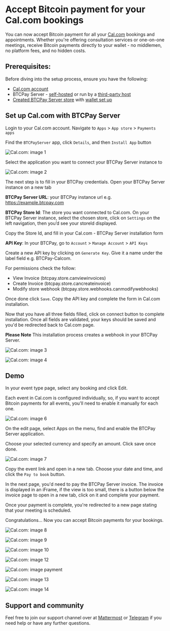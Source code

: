 # Accept Bitcoin payment for your Cal.com bookings

You can now accept Bitcoin payment for all your [Cal.com](https://cal.com/) bookings and appointments. 
Whether you're offering consultation services or one-on-one meetings, receive Bitcoin payments directly to your wallet - no middlemen, no platform fees, and no hidden costs.


## Prerequisites:

Before diving into the setup process, ensure you have the following:

- [Cal.com account](https://cal.com/)
- BTCPay Server - [self-hosted](Deployment.md) or run by a [third-party host](/Deployment/ThirdPartyHosting.md)
- [Created BTCPay Server store](CreateStore.md) with [wallet set up](WalletSetup.md)


## Set up Cal.com with BTCPay Server

Login to your Cal.com account. Navigate to `Apps` > `App store` > `Payments apps`

Find the `BTCPayServer` app, click `Details`, and then `Install App` button

![Cal.com: image 1](./img/calcom/1_app_install_details.png)

Select the application you want to connect your BTCPay Server instance to

![Cal.com: image 2](./img/calcom/2_installation_step_one.png)


The next step is to fill in your BTCPay credentials. Open your BTCPay Server instance on a new tab

**BTCPay Server URL**: your BTCPay instance url e.g. https://example.btcpay.com

**BTCPay Store Id**: The store you want connected to Cal.com. On your BTCPay Server instance, select the chosen store, click on `Settings` on the left navigation, then you’d see your storeId displayed.

Copy the Store Id, and fill in your Cal.com - BTCPay Server installation form

**API Key**: In your BTCPay, go to `Account` > `Manage Account` > `API Keys`

Create a new API key by clicking on `Generate Key`. Give it a name under the label field e.g. BTCPay-Calcom.

For permissions check the follow:
- View Invoice (btcpay.store.canviewinvoices)
- Create Invoice (btcpay.store.cancreateinvoice)
- Modify store webhook (btcpay.store.webhooks.canmodifywebhooks)

Once done click `Save`. Copy the API key and complete the form in Cal.com installation.

Now that you have all three fields filled, click on connect button to complete installation. Once all fields are validated,
your keys should be saved and you'd be redirected back to Cal.com page.

**Please Note** This installation process creates a webhook in your BTCPay Server.


![Cal.com: image 3](./img/calcom/3_installation_step_two.png)


![Cal.com: image 4](./img/calcom/4_btcpay_apikey.png)


## Demo 

In your event type page, select any booking and click Edit.

Each event in Cal.com is configured individually, so, if you want to accept Bitcoin payments for all events, you'll need to enable it manually for each one.

![Cal.com: image 6](./img/calcom/6_event_types_booking.png)

On the edit page, select Apps on the menu, find and enable the BTCPay Server application.

Choose your selected currency and specify an amount. Click save once done.

![Cal.com: image 7](./img/calcom/7_event_payment_booking_setup.png)


Copy the event link and open in a new tab. Choose your date and time, and click the `Pay to book` button.

In the next page, you'd need to pay the BTCPay Server invoice. The invoice is displayed in an iFrame, if the view is too small, there is a button
below the invoice page to open in a new tab, click on it and complete your payment. 


Once your payment is complete, you're redirected to a new page stating that your meeting is scheduled.

Congratulations... Now you can accept Bitcoin payments for your bookings.


![Cal.com: image 8](./img/calcom/8_booking_flow_1.png)


![Cal.com: image 9](./img/calcom/9_booking_flow_2.png)


![Cal.com: image 10](./img/calcom/10_booking_flow_3.png)


![Cal.com: image 12](./img/calcom/12_booking_flow_5.png)


![Cal.com: image payment](./img/calcom/Invoice_payment.png)


![Cal.com: image 13](./img/calcom/13_booking_flow_6.png)


![Cal.com: image 14](./img/calcom/14_booking_flow_7.png)



## Support and community

Feel free to join our support channel over at [Mattermost](https://chat.btcpayserver.org/) or [Telegram](https://t.me/btcpayserver) if you need help or have any further questions.
